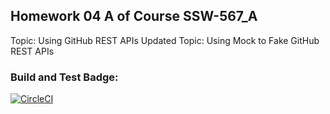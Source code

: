 ## Homework 04 A of Course SSW-567_A
Topic: Using GitHub REST APIs
Updated Topic: Using Mock to Fake GitHub REST APIs
### Build and Test Badge:
[![CircleCI](https://dl.circleci.com/status-badge/img/gh/fluencyk/Stevens/tree/HW05a_Mocking.svg?style=svg)](https://dl.circleci.com/status-badge/redirect/gh/fluencyk/Stevens/tree/main)
